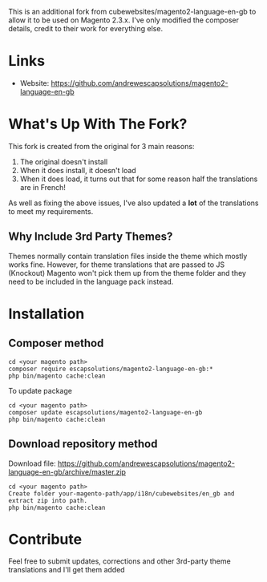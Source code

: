 This is an additional fork from cubewebsites/magento2-language-en-gb to allow it to be used on Magento 2.3.x. I've only modified the composer details, credit to their work for everything else.

# Links

* Website: https://github.com/andrewescapsolutions/magento2-language-en-gb

# What's Up With The Fork?

This fork is created from the original for 3 main reasons:

1. The original doesn't install
1. When it does install, it doesn't load
1. When it does load, it turns out that for some reason half the translations are in French!

As well as fixing the above issues, I've also updated a **lot** of the translations to meet my requirements.

## Why Include 3rd Party Themes?

Themes normally contain translation files inside the theme which mostly works fine.  However, for theme translations that are passed to JS (Knockout) Magento won't pick them up from the theme folder and they need to be included in the language pack instead. 

# Installation

## Composer method

```
cd <your magento path>
composer require escapsolutions/magento2-language-en-gb:*
php bin/magento cache:clean
```

To update package

```
cd <your magento path>
composer update escapsolutions/magento2-language-en-gb
php bin/magento cache:clean
```

## Download repository method

Download file: https://github.com/andrewescapsolutions/magento2-language-en-gb/archive/master.zip

```
cd <your magento path>
Create folder your-magento-path/app/i18n/cubewebsites/en_gb and extract zip into path.
php bin/magento cache:clean
```
# Contribute

Feel free to submit updates, corrections and other 3rd-party theme translations and I'll get them added
